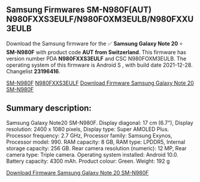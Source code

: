 <h2>Samsung Firmwares SM-N980F(AUT) N980FXXS3EULF/N980FOXM3EULB/N980FXXU3EULB</h2>
Download the Samsung firmware for the ✅ <strong>Samsung Galaxy Note 20 </strong> ⭐ <strong>SM-N980F</strong> with product code <strong>AUT</strong> <strong> from Switzerland</strong>. This firmware has version number PDA <strong>N980FXXS3EULF</strong> and CSC N980FOXM3EULB. The operating system of this firmware is Android S , with build date 2021-12-28. Changelist <strong>23196416</strong>.

[SM-N980F](https://samfirm.shop/samsung/model/SM-N980F)
[N980FXXS3EULF](https://samfirm.shop/samsung/pda/N980FXXS3EULF)
[Download Firmware Samsung Galaxy Note 20 SM-N980F](https://samfirm.shop/samsung/firmware/485958)
<h2>Summary description:</h2>
<p>Samsung Galaxy Note20 SM-N980F. Display diagonal: 17 cm (6.7"), Display resolution: 2400 x 1080 pixels, Display type: Super AMOLED Plus. Processor frequency: 2.7 GHz, Processor family: Samsung Exynos, Processor model: 990. RAM capacity: 8 GB, RAM type: LPDDR5, Internal storage capacity: 256 GB. Rear camera resolution (numeric): 12 MP, Rear camera type: Triple camera. Operating system installed: Android 10.0. Battery capacity: 4300 mAh. Product colour: Green. Weight: 192 g</p>


[Download Firmware Samsung Galaxy Note 20 SM-N980F](https://samfirm.shop/samsung/firmware/485958)

